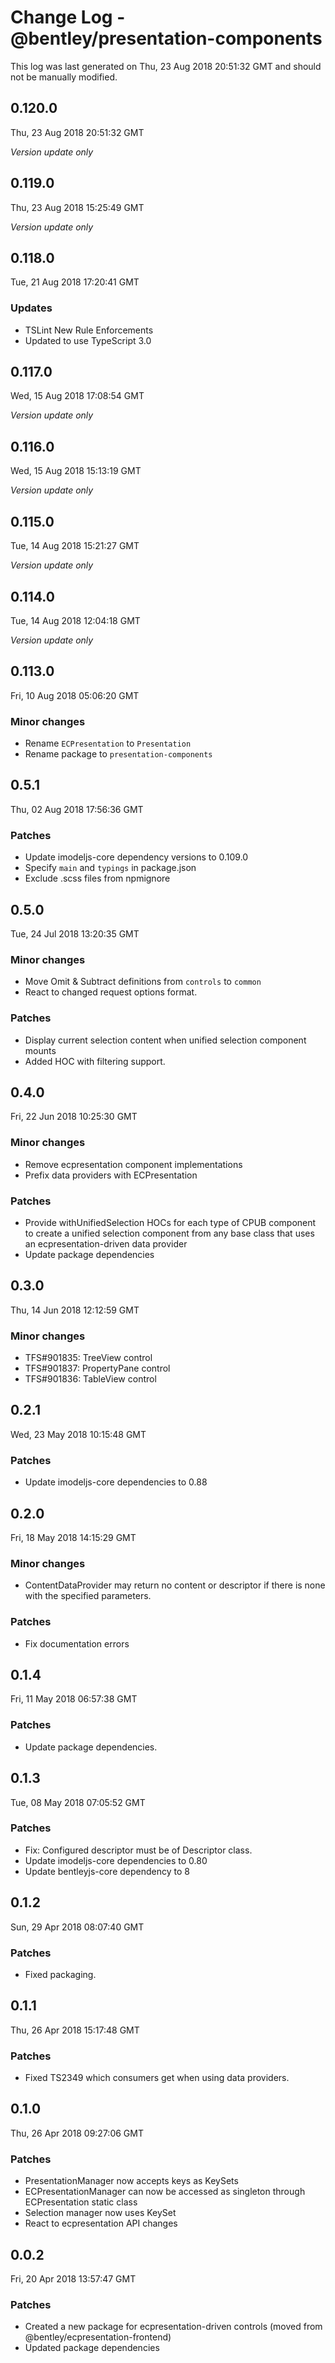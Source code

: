 # Change Log - @bentley/presentation-components

This log was last generated on Thu, 23 Aug 2018 20:51:32 GMT and should not be manually modified.

## 0.120.0
Thu, 23 Aug 2018 20:51:32 GMT

*Version update only*

## 0.119.0
Thu, 23 Aug 2018 15:25:49 GMT

*Version update only*

## 0.118.0
Tue, 21 Aug 2018 17:20:41 GMT

### Updates

- TSLint New Rule Enforcements
- Updated to use TypeScript 3.0

## 0.117.0
Wed, 15 Aug 2018 17:08:54 GMT

*Version update only*

## 0.116.0
Wed, 15 Aug 2018 15:13:19 GMT

*Version update only*

## 0.115.0
Tue, 14 Aug 2018 15:21:27 GMT

*Version update only*

## 0.114.0
Tue, 14 Aug 2018 12:04:18 GMT

*Version update only*

## 0.113.0
Fri, 10 Aug 2018 05:06:20 GMT

### Minor changes

- Rename `ECPresentation` to `Presentation`
- Rename package to `presentation-components`

## 0.5.1
Thu, 02 Aug 2018 17:56:36 GMT

### Patches

- Update imodeljs-core dependency versions to 0.109.0
- Specify `main` and `typings` in package.json
- Exclude .scss files from npmignore

## 0.5.0
Tue, 24 Jul 2018 13:20:35 GMT

### Minor changes

- Move Omit & Subtract definitions from `controls` to `common`
- React to changed request options format.

### Patches

- Display current selection content when unified selection component mounts
- Added HOC with filtering support.

## 0.4.0
Fri, 22 Jun 2018 10:25:30 GMT

### Minor changes

- Remove ecpresentation component implementations
- Prefix data providers with ECPresentation

### Patches

- Provide withUnifiedSelection HOCs for each type of CPUB component to create a unified selection component from any base class that uses an ecpresentation-driven data provider
- Update package dependencies

## 0.3.0
Thu, 14 Jun 2018 12:12:59 GMT

### Minor changes

- TFS#901835: TreeView control
- TFS#901837: PropertyPane control
- TFS#901836: TableView control

## 0.2.1
Wed, 23 May 2018 10:15:48 GMT

### Patches

- Update imodeljs-core dependencies to 0.88

## 0.2.0
Fri, 18 May 2018 14:15:29 GMT

### Minor changes

- ContentDataProvider may return no content or descriptor if there is none with the specified parameters.

### Patches

- Fix documentation errors

## 0.1.4
Fri, 11 May 2018 06:57:38 GMT

### Patches

- Update package dependencies.

## 0.1.3
Tue, 08 May 2018 07:05:52 GMT

### Patches

- Fix: Configured descriptor must be of Descriptor class.
- Update imodeljs-core dependencies to 0.80
- Update bentleyjs-core dependency to 8

## 0.1.2
Sun, 29 Apr 2018 08:07:40 GMT

### Patches

- Fixed packaging.

## 0.1.1
Thu, 26 Apr 2018 15:17:48 GMT

### Patches

- Fixed TS2349 which consumers get when using data providers.

## 0.1.0
Thu, 26 Apr 2018 09:27:06 GMT

### Patches

- PresentationManager now accepts keys as KeySets
- ECPresentationManager can now be accessed as singleton through ECPresentation static class
- Selection manager now uses KeySet
- React to ecpresentation API changes

## 0.0.2
Fri, 20 Apr 2018 13:57:47 GMT

### Patches

- Created a new package for ecpresentation-driven controls (moved from @bentley/ecpresentation-frontend)
- Updated package dependencies

